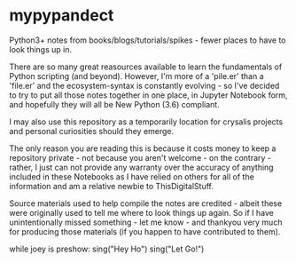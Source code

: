 # mypypandect
Python3+ notes from books/blogs/tutorials/spikes - fewer places to have to look things up in.

There are so many great reasources available to learn the fundamentals of Python scripting (and beyond). However, I'm more of a 'pile.er' than a 'file.er' and the ecosystem-syntax is constantly evolving - so I've decided to try to put all those notes together in one place, in Jupyter Notebook form, and hopefully they will all be New Python (3.6) compliant.

I may also use this repository as a temporarily location for crysalis projects and personal curiosities should they emerge.

The only reason you are reading this is because it costs money to keep a repository private - not because you aren't welcome - on the contrary - rather, I just can not provide any warranty over the accuracy of anything included in these Notebooks as I have relied on others for all of the information and am a relative newbie to ThisDigitalStuff.

Source materials used to help compile the notes are credited - albeit these were originally used to tell me where to look things up again. So if I have unintentionally missed something - let me know - and thankyou very much for producing those materials (if you happen to have contributed to them).

while joey is preshow:
  sing("Hey Ho")
  sing("Let Go!")

